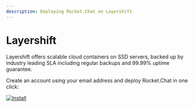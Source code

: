 ```yaml
---
description: Deploying Rocket.Chat on Layershift
---
```


# Layershift

Layershift offers scalable cloud containers on SSD servers, backed up by industry leading SLA including regular backups and 99.99% uptime guarantee.

Create an account using your email address and deploy Rocket.Chat in one click:

[![Install](https://raw.githubusercontent.com/layershift/rocketchat-jps/master/images/layershift-install-3.png)](http://jps.layershift.com/rocketchat/deploy.html)


